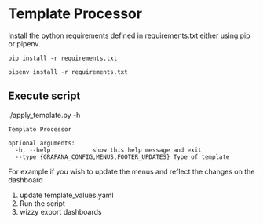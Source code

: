 # Template Processor

Install the python requirements defined in requirements.txt either using pip or pipenv.

```shell script
pip install -r requirements.txt
```

```shell script
pipenv install -r requirements.txt
```

## Execute script

./apply_template.py -h 

```shell script
Template Processor

optional arguments:
  -h, --help            show this help message and exit
  --type {GRAFANA_CONFIG,MENUS,FOOTER_UPDATES} Type of template
```


For example if you wish to update the menus and reflect the changes on the dashboard

1. update template_values.yaml
2. Run the script
3. wizzy export dashboards

